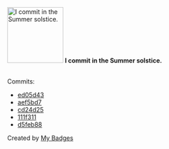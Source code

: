 <img src="https://my-badges.github.io/my-badges/summer-solstice-commits.png" alt="I commit in the Summer solstice." title="I commit in the Summer solstice." width="128">
<strong>I commit in the Summer solstice.</strong>
<br><br>

Commits:

- <a href="https://github.com/peanuts735/GHchart/commit/ed05d43e01d2c2e0beb16b91aa58aec9a1825389">ed05d43</a>
- <a href="https://github.com/peanuts735/GHchart/commit/aef5bd7aa6c39e2a65b3ac6266778fb7829a36d1">aef5bd7</a>
- <a href="https://github.com/peanuts735/GHchart/commit/cd24d2578a38171c3eff0662f8b3d938683191fe">cd24d25</a>
- <a href="https://github.com/peanuts735/GHchart/commit/111f311b2f8f05b9c063d54bb142c4c2363bc322">111f311</a>
- <a href="https://github.com/peanuts735/GHchart/commit/d5feb88b6ad4f536eac36dde7689d05623638c0b">d5feb88</a>


Created by <a href="https://github.com/my-badges/my-badges">My Badges</a>